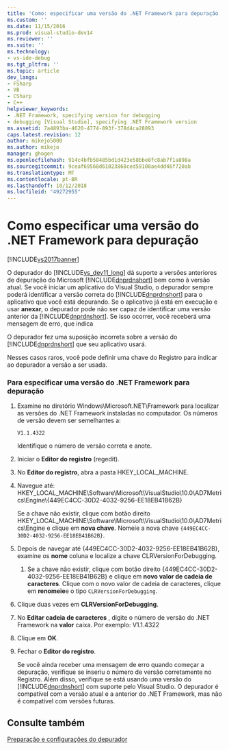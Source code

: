 ```yaml
---
title: 'Como: especificar uma versão do .NET Framework para depuração | Microsoft Docs'
ms.custom: ''
ms.date: 11/15/2016
ms.prod: visual-studio-dev14
ms.reviewer: ''
ms.suite: ''
ms.technology:
- vs-ide-debug
ms.tgt_pltfrm: ''
ms.topic: article
dev_langs:
- FSharp
- VB
- CSharp
- C++
helpviewer_keywords:
- .NET Framework, specifying version for debugging
- debugging [Visual Studio], specifying .NET Framework version
ms.assetid: 7a4893ba-4620-4774-893f-378d4ca28893
caps.latest.revision: 12
author: mikejo5000
ms.author: mikejo
manager: ghogen
ms.openlocfilehash: 914c4bfb58485bd1d423e58bbe8fc8ab7f1a898a
ms.sourcegitcommit: 9ceaf69568d61023868ced59108ae4dd46f720ab
ms.translationtype: MT
ms.contentlocale: pt-BR
ms.lasthandoff: 10/12/2018
ms.locfileid: "49272955"
---
```

# <a name="how-to-specify-a-net-framework-version-for-debugging"></a>Como especificar uma versão do .NET Framework para depuração
[!INCLUDE[vs2017banner](../includes/vs2017banner.md)]

O depurador do [!INCLUDE[vs_dev11_long](../includes/vs-dev11-long-md.md)] dá suporte a versões anteriores de depuração do Microsoft [!INCLUDE[dnprdnshort](../includes/dnprdnshort-md.md)] bem como à versão atual. Se você iniciar um aplicativo do Visual Studio, o depurador sempre poderá identificar a versão correta do [!INCLUDE[dnprdnshort](../includes/dnprdnshort-md.md)] para o aplicativo que você está depurando. Se o aplicativo já está em execução e usar **anexar**, o depurador pode não ser capaz de identificar uma versão anterior da [!INCLUDE[dnprdnshort](../includes/dnprdnshort-md.md)]. Se isso ocorrer, você receberá uma mensagem de erro, que indica  
  
 O depurador fez uma suposição incorreta sobre a versão do [!INCLUDE[dnprdnshort](../includes/dnprdnshort-md.md)] que seu aplicativo usará.  
  
 Nesses casos raros, você pode definir uma chave do Registro para indicar ao depurador a versão a ser usada.  
  
### <a name="to-specify-a-net-framework-version-for-debugging"></a>Para especificar uma versão do .NET Framework para depuração  
  
1.  Examine no diretório Windows\Microsoft.NET\Framework para localizar as versões do .NET Framework instaladas no computador. Os números de versão devem ser semelhantes a:  
  
     `V1.1.4322`  
  
     Identifique o número de versão correta e anote.  
  
2.  Iniciar o **Editor do registro** (regedit).  
  
3.  No **Editor do registro**, abra a pasta HKEY_LOCAL_MACHINE.  
  
4.  Navegue até: HKEY_LOCAL_MACHINE\Software\Microsoft\VisualStudio\10.0\AD7Metrics\Engine\\{449EC4CC-30D2-4032-9256-EE18EB41B62B}  
  
     Se a chave não existir, clique com botão direito HKEY_LOCAL_MACHINE\Software\Microsoft\VisualStudio\10.0\AD7Metrics\Engine e clique em **nova chave**. Nomeie a nova chave `{449EC4CC-30D2-4032-9256-EE18EB41B62B}`.  
  
5.  Depois de navegar até {449EC4CC-30D2-4032-9256-EE18EB41B62B}, examine os **nome** coluna e localize a chave CLRVersionForDebugging.  
  
    1.  Se a chave não existir, clique com botão direito {449EC4CC-30D2-4032-9256-EE18EB41B62B} e clique em **novo valor de cadeia de caracteres**. Clique com o novo valor de cadeia de caracteres, clique em **renomeie**e o tipo `CLRVersionForDebugging`.  
  
6.  Clique duas vezes em **CLRVersionForDebugging**.  
  
7.  No **Editar cadeia de caracteres** , digite o número de versão do .NET Framework na **valor** caixa. Por exemplo: V1.1.4322  
  
8.  Clique em **OK**.  
  
9. Fechar o **Editor do registro**.  
  
     Se você ainda receber uma mensagem de erro quando começar a depuração, verifique se inseriu o número de versão corretamente no Registro. Além disso, verifique se está usando uma versão do [!INCLUDE[dnprdnshort](../includes/dnprdnshort-md.md)] com suporte pelo Visual Studio. O depurador é compatível com a versão atual e a anterior do .NET Framework, mas não é compatível com versões futuras.  
  
## <a name="see-also"></a>Consulte também  
 [Preparação e configurações do depurador](../debugger/debugger-settings-and-preparation.md)



